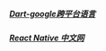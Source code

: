 ##### [Dart-google跨平台语言](https://www.dartlang.org/)
##### [React Native 中文网](https://reactnative.cn/)
